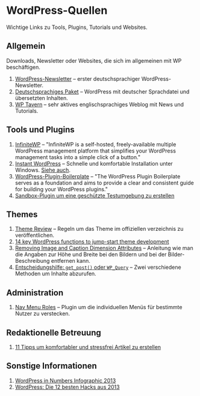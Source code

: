 # WordPress-Quellen

Wichtige Links zu Tools, Plugins, Tutorials und Websites.

## Allgemein

Downloads, Newsletter oder Websites, die sich im allgemeinen mit WP beschäftigen.

1. [WordPress-Newsletter](http://www.wordpress-newsletter.perun.net) – erster deutschsprachiger WordPress-Newsletter.
2. [Deutschsprachiges Paket](http://wpde.org/download/) – WordPress mit deutscher Sprachdatei und übersetzten Inhalten.
3. [WP Tavern](http://wptavern.com) – sehr aktives englischsprachiges Weblog mit News und Tutorials.

## Tools und Plugins

1. [InfiniteWP](http://infinitewp.com/) – "InfiniteWP is a self-hosted, freely-available multiple WordPress management platform that simplifies your WordPress management tasks into a simple click of a button."
2. [Instant WordPress](http://www.instantwp.com/) – Schnelle und komfortable Installation unter Windows. [Siehe auch](http://www.perun.net/2012/08/22/instant-wordpress-schnelle-und-komfortable-installation-unter-windows/).
3. [WordPress-Plugin-Boilerplate](https://github.com/tommcfarlin/WordPress-Plugin-Boilerplate) – "The WordPress Plugin Boilerplate serves as a foundation and aims to provide a clear and consistent guide for building your WordPress plugins."
4. [Sandbox-Plugin um eine geschützte Testumgebung zu erstellen](http://wptavern.com/sandbox-plugin-creates-a-wordpress-test-environment-in-two-clicks)

## Themes

1. [Theme Review](http://codex.wordpress.org/Theme_Review) – Regeln um das Theme im offiziellen verzeichnis zu veröffentlichen.
2. [14 key WordPress functions to jump-start theme development](http://www.webdesignerdepot.com/2013/05/1-key-wordpress-functions-to-jump-start-theme-development/)
2. [Removing Image and Caption Dimension Attributes](http://wordpress.stackexchange.com/questions/32931/removing-image-and-caption-dimension-attributes) – Anleitung wie man die Angaben zur Höhe und Breite bei den Bildern und bei der Bilder-Beschreibung entfernen kann.
3. [Entscheidungshilfe: `get_post()` oder `WP_Query`](http://bueltge.de/entscheidungshilfe-get_post-oder-wp_query/4284/) – Zwei verschiedene Methoden um Inhalte abzurufen.

## Administration
1. [Nav Menu Roles](http://wordpress.org/plugins/nav-menu-roles/) – Plugin um die individuellen Menüs für bestimmte Nutzer zu verstecken.

## Redaktionelle Betreuung

1. [11 Tipps um komfortabler und stressfrei Artikel zu erstellen](http://www.perun.net/2012/03/30/wordpress-11-tipps-um-komfortabler-und-stressfrei-artikel-zu-erstellen/)


## Sonstige Informationen

1. [WordPress in Numbers Infographic 2013](http://www.mooveagency.com/wordpress-infographic-2013)
2. [WordPress: Die 12 besten Hacks aus 2013](http://t3n.de/news/wordpress-hacks-und-snippets-521944/)

